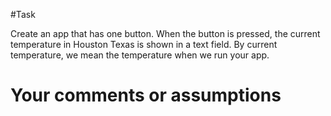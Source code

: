 #Task

Create an app that has one button. When the button is pressed, the current temperature in Houston Texas is shown in a text field. By current temperature, we mean the temperature when we run your app.

# Your comments or assumptions
